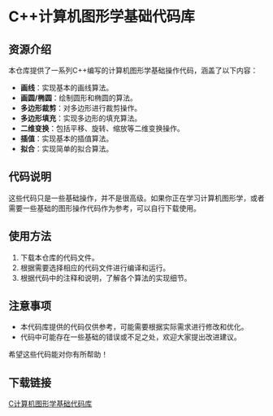 # C++计算机图形学基础代码库

## 资源介绍

本仓库提供了一系列C++编写的计算机图形学基础操作代码，涵盖了以下内容：

- **画线**：实现基本的画线算法。
- **画圆/椭圆**：绘制圆形和椭圆的算法。
- **多边形裁剪**：对多边形进行裁剪操作。
- **多边形填充**：实现多边形的填充算法。
- **二维变换**：包括平移、旋转、缩放等二维变换操作。
- **插值**：实现基本的插值算法。
- **拟合**：实现简单的拟合算法。

## 代码说明

这些代码只是一些基础操作，并不是很高级。如果你正在学习计算机图形学，或者需要一些基础的图形操作代码作为参考，可以自行下载使用。

## 使用方法

1. 下载本仓库的代码文件。
2. 根据需要选择相应的代码文件进行编译和运行。
3. 根据代码中的注释和说明，了解各个算法的实现细节。

## 注意事项

- 本代码库提供的代码仅供参考，可能需要根据实际需求进行修改和优化。
- 代码中可能存在一些基础的错误或不足之处，欢迎大家提出改进建议。

希望这些代码能对你有所帮助！

## 下载链接

[C计算机图形学基础代码库](https://pan.quark.cn/s/d806ffbdc511)
